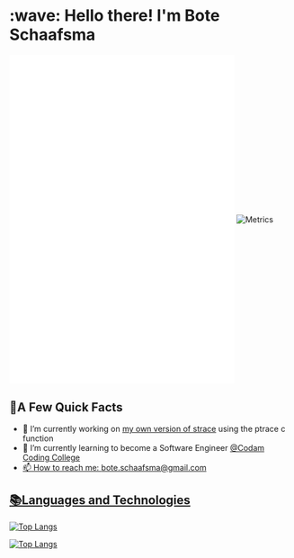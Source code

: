 <h1 align="left" id="macropower-title">:wave: Hello there! I'm Bote Schaafsma</h1>
<img align="center" src="/github-metrics.svg" alt="Metrics" width="400">
<img align="center" src="/metrics.plugin.topics.icons.svg" alt="Metrics" width="400">
<h2>🐎A Few Quick Facts</h2>
<ul>
  <li>🔭 I’m currently working on <a href="https://github.com/Bootjan/ft_strace">my own version of strace</a> using the ptrace c function</li>
  <li>🌱 I’m currently learning to become a Software Engineer <a href="https://www.codam.nl">@Codam Coding College</li>
  <li>📫 How to reach me: <a href="mailto:bote.schaafsma@gmail.com">bote.schaafsma@gmail.com</li>
</ul>
<h2>📚Languages and Technologies</h2>
<!--   <img align="left" alt="Rust" width="30px" style="padding-right:10px" src="https://cdn.jsdelivr.net/gh/devicons/devicon/icons/rust/rust-original.svg"/> -->

![Top Langs](https://github-readme-stats.vercel.app/api/top-langs/?username=Bootjan&layout=compact)

<!-- Optionally, you can customize the stats further -->
![Top Langs](https://github-readme-stats.vercel.app/api/top-langs/?username=Bootjan&layout=compact&langs_count=10&theme=dark)
